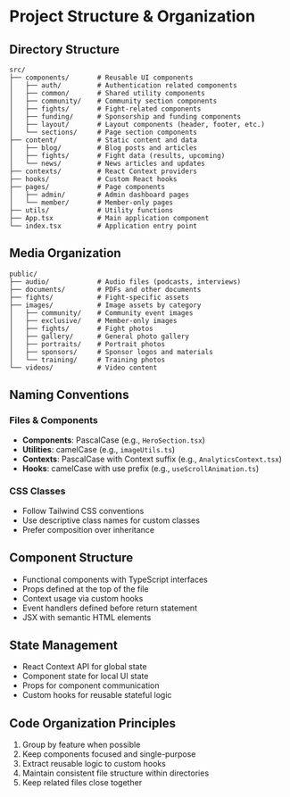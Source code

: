 # Project Structure & Organization

## Directory Structure

```
src/
├── components/       # Reusable UI components
│   ├── auth/         # Authentication related components
│   ├── common/       # Shared utility components
│   ├── community/    # Community section components
│   ├── fights/       # Fight-related components
│   ├── funding/      # Sponsorship and funding components
│   ├── layout/       # Layout components (header, footer, etc.)
│   └── sections/     # Page section components
├── content/          # Static content and data
│   ├── blog/         # Blog posts and articles
│   ├── fights/       # Fight data (results, upcoming)
│   └── news/         # News articles and updates
├── contexts/         # React Context providers
├── hooks/            # Custom React hooks
├── pages/            # Page components
│   ├── admin/        # Admin dashboard pages
│   └── member/       # Member-only pages
├── utils/            # Utility functions
├── App.tsx           # Main application component
└── index.tsx         # Application entry point
```

## Media Organization

```
public/
├── audio/            # Audio files (podcasts, interviews)
├── documents/        # PDFs and other documents
├── fights/           # Fight-specific assets
├── images/           # Image assets by category
│   ├── community/    # Community event images
│   ├── exclusive/    # Member-only images
│   ├── fights/       # Fight photos
│   ├── gallery/      # General photo gallery
│   ├── portraits/    # Portrait photos
│   ├── sponsors/     # Sponsor logos and materials
│   └── training/     # Training photos
└── videos/           # Video content
```

## Naming Conventions

### Files & Components
- **Components**: PascalCase (e.g., `HeroSection.tsx`)
- **Utilities**: camelCase (e.g., `imageUtils.ts`)
- **Contexts**: PascalCase with Context suffix (e.g., `AnalyticsContext.tsx`)
- **Hooks**: camelCase with use prefix (e.g., `useScrollAnimation.ts`)

### CSS Classes
- Follow Tailwind CSS conventions
- Use descriptive class names for custom classes
- Prefer composition over inheritance

## Component Structure
- Functional components with TypeScript interfaces
- Props defined at the top of the file
- Context usage via custom hooks
- Event handlers defined before return statement
- JSX with semantic HTML elements

## State Management
- React Context API for global state
- Component state for local UI state
- Props for component communication
- Custom hooks for reusable stateful logic

## Code Organization Principles
1. Group by feature when possible
2. Keep components focused and single-purpose
3. Extract reusable logic to custom hooks
4. Maintain consistent file structure within directories
5. Keep related files close together
